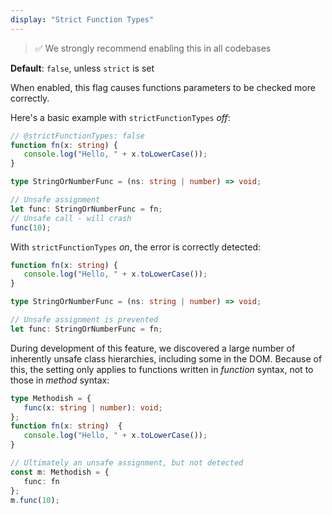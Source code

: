 ```yaml
---
display: "Strict Function Types"
---
```


> ✅ We strongly recommend enabling this in all codebases

**Default**: `false`, unless `strict` is set

When enabled, this flag causes functions parameters to be checked more correctly.

Here's a basic example with `strictFunctionTypes` *off*:

```ts
// @strictFunctionTypes: false
function fn(x: string) {
   console.log("Hello, " + x.toLowerCase());
}

type StringOrNumberFunc = (ns: string | number) => void;

// Unsafe assignment
let func: StringOrNumberFunc = fn;
// Unsafe call - will crash
func(10);
```

With `strictFunctionTypes` *on*, the error is correctly detected:
```ts
function fn(x: string) {
   console.log("Hello, " + x.toLowerCase());
}

type StringOrNumberFunc = (ns: string | number) => void;

// Unsafe assignment is prevented
let func: StringOrNumberFunc = fn;
```

During development of this feature, we discovered a large number of inherently unsafe class hierarchies, including some in the DOM.
Because of this, the setting only applies to functions written in *function* syntax, not to those in *method* syntax:
```ts
type Methodish = {
   func(x: string | number): void;
};
function fn(x: string)  {
   console.log("Hello, " + x.toLowerCase());
}

// Ultimately an unsafe assignment, but not detected
const m: Methodish = {
   func: fn
};
m.func(10);
```

